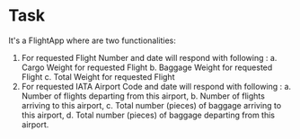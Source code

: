 # Task
It's a FlightApp where are two functionalities:
1. For requested Flight Number and date will respond with following :
a. Cargo Weight for requested Flight
b. Baggage Weight for requested Flight
c. Total Weight for requested Flight
2. For requested IATA Airport Code and date will respond with following :
a. Number of flights departing from this airport,
b. Number of flights arriving to this airport,
c. Total number (pieces) of baggage arriving to this airport,
d. Total number (pieces) of baggage departing from this airport.

